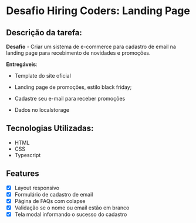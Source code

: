 # Desafio Hiring Coders: Landing Page

## Descrição da tarefa:

**Desafio** - Criar um sistema de e-commerce para cadastro de email na landing page para recebimento de novidades e promoções.

**Entregáveis**: 

- Template do site oficial 

- Landing page de promoções, estilo black friday; 

- Cadastre seu e-mail para receber promoções 

- Dados no localstorage

## Tecnologias Utilizadas:

- HTML
- CSS
- Typescript

## Features

- [x] Layout responsivo
- [x] Formulário de cadastro de email
- [x] Página de FAQs com colapse
- [x] Validação se o nome ou email estão em branco
- [x] Tela modal informando o sucesso do cadastro
